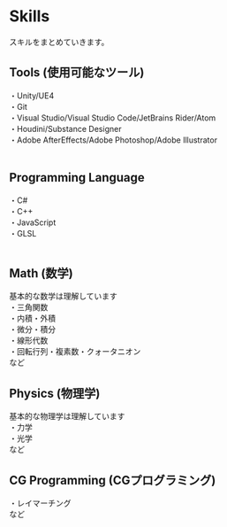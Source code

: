 # Skills 
スキルをまとめていきます。

## Tools (使用可能なツール)
・Unity/UE4<br>
・Git<br>
・Visual Studio/Visual Studio Code/JetBrains Rider/Atom<br>
・Houdini/Substance Designer<br>
・Adobe AfterEffects/Adobe Photoshop/Adobe Illustrator<br>
<br>

## Programming Language
・C#<br>
・C++<br>
・JavaScript<br>
・GLSL<br>
<br>

## Math (数学)
基本的な数学は理解しています<br>
・三角関数<br>
・内積・外積<br>
・微分・積分<br>
・線形代数<br>
・回転行列・複素数・クォータニオン<br>
など

## Physics (物理学)
基本的な物理学は理解しています<br>
・力学<br>
・光学<br>
など

## CG Programming (CGプログラミング)
・レイマーチング<br>
など